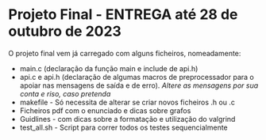 # Projeto Final - ENTREGA até 28 de outubro de 2023
O projeto final vem já carregado com alguns ficheiros, nomeadamente:
- main.c (declaração da função main e include de api.h)
- api.c e api.h (declaração de algumas macros de preprocessador para o apoiar nas mensagens de saída e de erro).
*Altere as mensagens por sua conta e riso, caso pretenda*
- makefile - Só necessita de alterar se criar novos ficheiros .h ou .c
- Ficheiros pdf com o enunciado e dicas sobre grafos
- Guidlines - com dicas sobre a formatação e utilização do valgrind
- test_all.sh - Script para correr todos os testes sequencialmente

